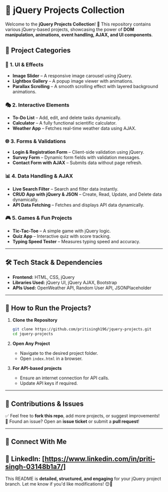
# 🚀 jQuery Projects Collection  

Welcome to the **jQuery Projects Collection**! 🎯 This repository contains various jQuery-based projects, showcasing the power of **DOM manipulation, animations, event handling, AJAX, and UI components**.  

## 📌 **Project Categories**  

### 🎨 **1. UI & Effects**  
- **Image Slider** – A responsive image carousel using jQuery.  
- **Lightbox Gallery** – A popup image viewer with animations.  
- **Parallax Scrolling** – A smooth scrolling effect with layered background animations.  

### 🎭 **2. Interactive Elements**  
- **To-Do List** – Add, edit, and delete tasks dynamically.  
- **Calculator** – A fully functional scientific calculator.  
- **Weather App** – Fetches real-time weather data using AJAX.  

### 🌐 **3. Forms & Validations**  
- **Login & Registration Form** – Client-side validation using jQuery.  
- **Survey Form** – Dynamic form fields with validation messages.  
- **Contact Form with AJAX** – Submits data without page refresh.  

### 📊 **4. Data Handling & AJAX**  
- **Live Search Filter** – Search and filter data instantly.  
- **CRUD App with jQuery & JSON** – Create, Read, Update, and Delete data dynamically.  
- **API Data Fetching** – Fetches and displays API data dynamically.  

### 🎮 **5. Games & Fun Projects**  
- **Tic-Tac-Toe** – A simple game with jQuery logic.  
- **Quiz App** – Interactive quiz with score tracking.  
- **Typing Speed Tester** – Measures typing speed and accuracy.  

---

## 🛠 **Tech Stack & Dependencies**  
- **Frontend:** HTML, CSS, jQuery  
- **Libraries Used:** jQuery UI, jQuery AJAX, Bootstrap  
- **APIs Used:** OpenWeather API, Random User API, JSONPlaceholder  

---

## 🚀 **How to Run the Projects?**  
1. **Clone the Repository**  
   ```sh
   git clone https://github.com/pritisingh196/jquery-projects.git
   cd jquery-projects
   ```  
2. **Open Any Project**  
   - Navigate to the desired project folder.  
   - Open `index.html` in a browser.  

3. **For API-based projects**  
   - Ensure an internet connection for API calls.  
   - Update API keys if required.  
---

## 📢 **Contributions & Issues**  
✅ Feel free to **fork this repo**, add more projects, or suggest improvements!  
📌 Found an issue? Open an **issue ticket** or submit a **pull request**!  

---

## 🌟 **Connect With Me**  
💼 **LinkedIn:** [https://www.linkedin.com/in/priti-singh-03148b1a7/] 
---  

This README is **detailed, structured, and engaging** for your jQuery project branch. Let me know if you'd like modifications! 😊🚀
